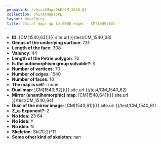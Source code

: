 ```yaml
--- 
 permalink: /chiralMaps6kE/CM_1540_63 
 collection: chiralMaps6kE
 layout: dataEntry
 title: Chiral maps up to 6000 edges - CM[1540;63]
---
```


- **ID**: [CM[1540;63]]({{ site.url }}/test/CM_1540_63)
- **Genus of the underlying surface**: 731
- **Length of the face**: 308
- **Valency**: 44
- **Length of the Petrie polygon**: 70
- **Is the automorphism group solvable?**: S
- **Number of vertices**: 70
- **Number of edges**: 1540
- **Number of faces**: 10
- **The map is self-**: none
- **Dual map**: [CM[1540;62]]({{ site.url }}/test/CM_1540_62)
- **Mirror (enantihomorphic) map**: [CM[1540;64]]({{ site.url }}/test/CM_1540_64)
- **Dual of the mirror image**: [CM[1540;61]]({{ site.url }}/test/CM_1540_61)
- **Z_q-Exponent?**: 2
- **No idea**:  23:64
- **No idea**: Y
- **No idea**: N
- **Skeleton**: Sk(70;2)^11
- **Some other kind of skeleton**: nan
